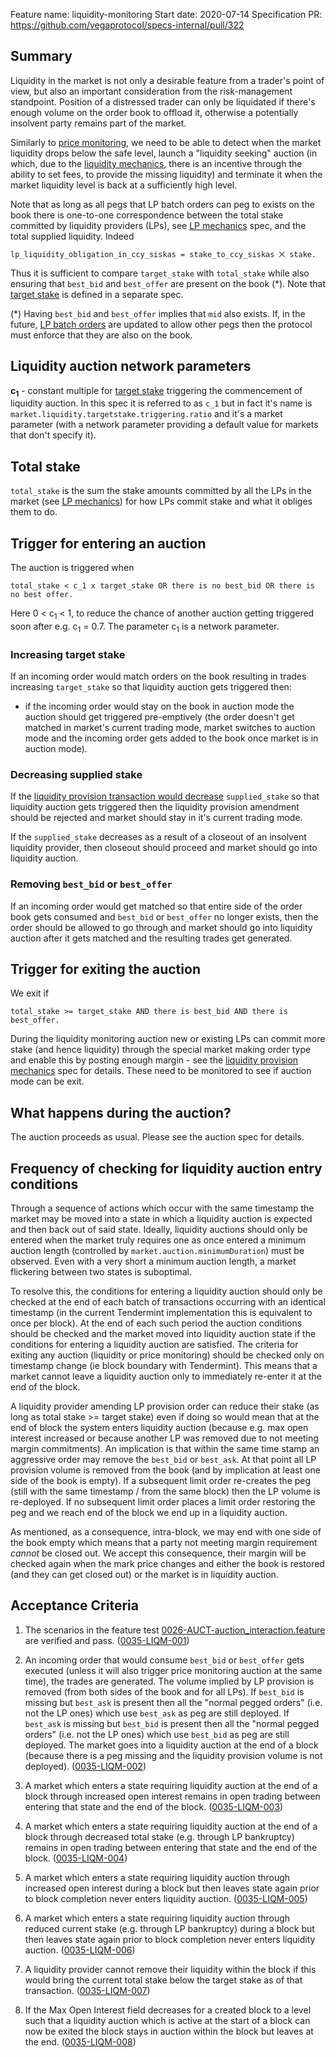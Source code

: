 Feature name: liquidity-monitoring
Start date: 2020-07-14
Specification PR: https://github.com/vegaprotocol/specs-internal/pull/322

## Summary

Liquidity in the market is not only a desirable feature from a trader's point of view, but also an important consideration from the risk-management standpoint. Position of a distressed trader can only be liquidated if there's enough volume on the order book to offload it, otherwise a potentially insolvent party remains part of the market.

Similarly to [price monitoring](./0032-PRIM-price_monitoring.md), we need to be able to detect when the market liquidity drops below the safe level, launch a "liquidity seeking" auction (in which, due to the [liquidity mechanics](./0044-LIME-lp_mechanics.md), there is an incentive through the ability to set fees, to provide the missing liquidity) and terminate it when the market liquidity level is back at a sufficiently high level.

Note that as long as all pegs that LP batch orders can peg to exists on the book there is one-to-one correspondence between the total stake committed by liquidity providers (LPs), see [LP mechanics](./0044-LIME-lp_mechanics.md) spec, and the total supplied liquidity. 
Indeed 
```
lp_liquidity_obligation_in_ccy_siskas = stake_to_ccy_siskas ⨉ stake.
```
Thus it is sufficient to compare `target_stake` with `total_stake` while also ensuring that `best_bid` and `best_offer` are present on the book (*).
Note that [target stake](./0041-TSTK-target_stake.md) is defined in a separate spec.

(*) Having `best_bid` and `best_offer` implies that `mid` also exists. If, in the future, [LP batch orders](./0038-OLIQ-liquidity_provision_order_type.md) are updated to allow other pegs then the protocol must enforce that they are also on the book.

## Liquidity auction network parameters

**c<sub>1</sub>** - constant multiple for [target stake](./0041-TSTK-target_stake.md) triggering the commencement of liquidity auction. In this spec it is referred to as `c_1` but in fact it's name is `market.liquidity.targetstake.triggering.ratio` and it's a market parameter (with a network parameter providing a default value for markets that don't specify it). 

## Total stake

`total_stake` is the sum the stake amounts committed by all the LPs in the market (see [LP mechanics](./0044-LIME-lp_mechanics.md)) for how LPs commit stake and what it obliges them to do. 

## Trigger for entering an auction

The auction is triggered when
```
total_stake < c_1 x target_stake OR there is no best_bid OR there is no best offer.
```
Here 0 < c<sub>1</sub> < 1, to reduce the chance of another auction getting triggered soon after e.g. c<sub>1</sub> = 0.7. The parameter c<sub>1</sub> is a network parameter.

### Increasing target stake

If an incoming order would match orders on the book resulting in trades increasing `target_stake` so that liquidity auction gets triggered then:

- if the incoming order would stay on the book in auction mode the auction should get triggered pre-emptively (the order doesn't get matched in market's current trading mode, market switches to auction mode and the incoming order gets added to the book once market is in auction mode).

### Decreasing supplied stake

If the [liquidity provision transaction would decrease](./0044-LIME-lp_mechanics.md#liquidity-provider-proposes-to-amend-commitment-amount) `supplied_stake` so that liquidity auction gets triggered then the liquidity provision amendment should be rejected and market should stay in it's current trading mode.

If the `supplied_stake` decreases as a result of a closeout of an insolvent liquidity provider, then closeout should proceed and market should go into liquidity auction.

### Removing `best_bid` or `best_offer`

If an incoming order would get matched so that entire side of the order book gets consumed and `best_bid` or `best_offer` no longer exists, then the order should be allowed to go through and market should go into liquidity auction after it gets matched and the resulting trades get generated.

## Trigger for exiting the auction

We exit if
```
total_stake >= target_stake AND there is best_bid AND there is best_offer.
``` 

During the liquidity monitoring auction new or existing LPs can commit more stake (and hence liquidity) through the special market making order type and enable this by posting enough margin - see the [liquidity provision mechanics](./0044-LIME-lp_mechanics.md) spec for details. These need to be monitored to see if auction mode can be exit.

## What happens during the auction?

The auction proceeds as usual. Please see the auction spec for details.
## Frequency of checking for liquidity auction entry conditions

 Through a sequence of actions which occur with the same timestamp the market may be moved into a state in which a liquidity auction is expected and then back out of said state. Ideally, liquidity auctions should only be entered when the market truly requires one as once entered a minimum auction length (controlled by `market.auction.minimumDuration`) must be observed. Even with a very short a minimum auction length, a market flickering between two states is suboptimal. 

 To resolve this, the conditions for entering a liquidity auction should only be checked at the end of each batch of transactions occurring with an identical timestamp (in the current Tendermint implementation this is equivalent to once per block). At the end of each such period the auction conditions should be checked and the market moved into liquidity auction state if the conditions for entering a liquidity auction are satisfied. 
The criteria for exiting any auction (liquidity or price monitoring) should be checked only on timestamp change (ie block boundary with Tendermint). This means that a market cannot leave a liquidity auction only to immediately re-enter it at the end of the block.

 A liquidity provider amending LP provision order can reduce their stake (as long as total stake >= target stake) even if doing so would mean that at the end of block the system enters liquidity auction (because e.g. max open interest increased or because another LP was removed due to not meeting margin commitments). 
An implication is that within the same time stamp an aggressive order may remove the `best_bid` or `best_ask`. At that point all LP provision volume is removed from the book (and by implication at least one side of the book is empty). If a subsequent limit order re-creates the peg (still with the same timestamp / from the same block) then the LP volume is re-deployed. If no subsequent limit order places a limit order restoring the peg and we reach end of the block we end up in a liquidity auction. 

As mentioned, as a consequence, intra-block, we may end with one side of the book empty which means that a party not meeting margin requirement *cannot* be closed out. We accept this consequence, their margin will be checked again when the mark price changes and either the book is restored (and they can get closed out) or the market is in liquidity auction.
## Acceptance Criteria

1. The scenarios in the feature test [0026-AUCT-auction_interaction.feature](https://github.com/vegaprotocol/vega/tree/develop/integration/features/verified/0026-AUCT-auction_interaction.feature) are verified and pass. (<a name="0035-LIQM-001" href="#0035-LIQM-001">0035-LIQM-001</a>)

2. An incoming order that would consume `best_bid` or `best_offer` gets executed (unless it will also trigger price monitoring auction at the same time), the trades are generated. The volume implied by LP provision is removed (from both sides of the book and for all LPs). If `best_bid` is missing but `best_ask` is present then all the "normal pegged orders" (i.e. not the LP ones) which use `best_ask` as peg are still deployed. If `best_ask` is missing but `best_bid` is present then all the "normal pegged orders" (i.e. not the LP ones) which use `best_bid` as peg are still deployed. The market goes into a liquidity auction at the end of a block (because there is a peg missing and  the liquidity provision volume is not deployed). (<a name="0035-LIQM-002" href="#0035-LIQM-002">0035-LIQM-002</a>)
   
3. A market which enters a state requiring liquidity auction at the end of a block through increased open interest remains in open trading between entering that state and the end of the block. (<a name="0035-LIQM-003" href="#0035-LIQM-003">0035-LIQM-003</a>)
   
4. A market which enters a state requiring liquidity auction at the end of a block through decreased total stake (e.g. through LP bankruptcy) remains in open trading between entering that state and the end of the block. (<a name="0035-LIQM-004" href="#0035-LIQM-004">0035-LIQM-004</a>)

5. A market which enters a state requiring liquidity auction through increased open interest during a block but then leaves state again prior to block completion never enters liquidity auction. (<a name="0035-LIQM-005" href="#0035-LIQM-005">0035-LIQM-005</a>)

6. A market which enters a state requiring liquidity auction through reduced current stake (e.g. through LP bankruptcy) during a block but then leaves state again prior to block completion never enters liquidity auction. (<a name="0035-LIQM-006" href="#0035-LIQM-006">0035-LIQM-006</a>)

7. A liquidity provider cannot remove their liquidity within the block if this would bring the current total stake below the target stake as of that transaction. (<a name="0035-LIQM-007" href="#0035-LIQM-007">0035-LIQM-007</a>)
   
8. If the Max Open Interest field decreases for a created block to a level such that a liquidity auction which is active at the start of a block can now be exited the block stays in auction within the block but leaves at the end. (<a name="0035-LIQM-008" href="#0035-LIQM-008">0035-LIQM-008</a>)